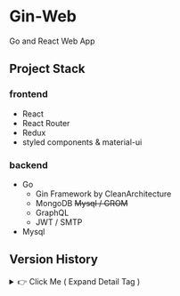 # Gin-Web
Go and React Web App

## Project Stack
### frontend
- React
- React Router
- Redux
- styled components & material-ui

### backend
- Go
    - Gin Framework by CleanArchitecture
    - MongoDB ~~Mysql / GROM~~
    - GraphQL
    - JWT / SMTP
- Mysql

## Version History
<details> .
    <summary> 👉 Click Me  ( Expand Detail Tag )</summary>

### Gin-Web (tag : v0.1.8)
- server : CORS Middleware 생성
- client : yarn add apollo-boost graphgql @react-apollo
    - Menu - server data load

### Gin-Web (tag : v0.1.7)
- server
    - AS-IS : Mysql / RESTful
    - TO-BE : MongoDB / GraphQL
- GraphQL
    - graphql : ggithub.com/graphql-go/graphql
    - graphql hadnler : gogithub.com/graphql-go/handler
    - ~~gqlgen : github.com/99designs/gqlgen~~
        - gqlgen 은 schema 만으로 generated 작업을 수행해주어 매우 편리하다.
        - 다만, 나의 목적에 부합하지 않았다. 정해진 규격이 있어서 오히려 커스텀하는데 비용이 소비된다.
    - cleanArchitecutre
        - repository - service - resolver  - schema - gql handler 구조
    - bson
        - bson.D / bson.M / bson.E / bson.A
    ```
    [or search]
    data, err := r.db.Find(context.TODO(), bson.M{"$or": []bson.M{{"title": title}, {"id": id}}})
    
    [like search]
    data, err := r.db.Find(context.TODO(), bson.M{"title": bson.M{"$regex": title}})

    [like search + 대소문자 구분 X]
    data, err := r.db.Find(context.TODO(), bson.M{"title": bson.M{"$regex": title, "$options": "i"}})

    ```

### Gin-Web (tag : v0.1.6)
- server : db connection 방식 변경
    - The connection is only done once

### Gin-Web (tag : v0.1.5)
- VanillaJS 코드를 React-Router-dom Hook 으로 대체
    - page - container - component 연결

### Gin-Web (tag : v0.1.4)
- SpeedDialog 추가

### Gin-Web (tag : v0.1.3)
- header subject 동작 개선
- useEffect(componentWillUnmount) 에서의 removeEventListener
- catching bug O_O

### Gin-Web (tag : v0.1.2)
- Hook 으로 대체
    - connect -> useSelector, useDispatch
    - store.subscribe -> useEffect
- Hook 최적화
    - useSelector
        - a) 독립 선언
        - b) shallowEqual
    - useEffect
        - 의존성배열없이 componentDidMount 처럼 동작 하기위한 변수(꽁수?) 추가

### Gin-Web (tag : v0.1.1)
- useEffect expression
```
    - componentDidMount
        useEffect(() => {
            do();
         }, []);

    - componentDidUpdate
         useEffect(() => {
            do();
         }, [state]);

    - componentWillUnmount 
        useEffect(() => {
            do();
            return () => {
                finish();
            }
         });
```

### Gin-Web (tag : v0.1.0)
- router 및 SideBar 추가 작업

### Gin-Web (tag : v0.0.9)
- redux 및 sidebar hidden/expand 작업

### Gin-Web (tag : v0.0.8)
- 블로그로 컨셉 변경
    - 뼈대 생성
    - styled component 기반에 약간의 material-ui 를 곁들인...

### Gin-Web (tag : v0.0.7.2)
- Using yarn instead of npm

    ![ex_screenshot](./server/docs/react_structure.PNG)

### Gin-Web (tag : v0.0.7.1)
- Refactoring : Folder Structure

### Gin-Web (tag : v0.0.7)
- kakao api Login 구현
    - kakao 토큰 발급확인 후, 자체 JWT 로그인 진행
- Logout 구현

### Gin-Web (tag : v0.0.6)
- 로그인 기능 구현 완료
    - signup 후 email 인증 (google uuid를 인증키값으로 사용)

### Gin-Web (tag : v0.0.5)
- JWT을 통한 로그인 적용
    - http only Cookie
    - *CSRF Defence 대책 필요*

### Gin-Web (tag : v0.0.4)
- CleanArchitecutre 적용
- DB 연동
    - gorm / mysql / read config env
    - *gorm 의 TableName 메서드가 필요이상으로 여러번 호출되는 문제를 보임*

### Gin-Web (tag : v0.0.3)
- CleanArchitecture 로 변경중
- ajax 로 동작하는 article 제거버튼 추가

### Gin-Web (tag : v0.0.2)
- request의 accept header 별로 처리해줄 redner 함수 추가
- middleware 디렉토리 생성 ( gin.Default() 에서 gin.New() 로 변경 )
    - Logging 추가
    - basic auth 추가
    - ~~req/res 디버깅을 위한 gindump 추가~~

### Gin-Web (tag : v0.0.1)
- 각 언론사의 뉴스기사를 스크랩하여, 원하는 키워드별로 정리해서 보여주는 website 계획
    - 하나의 키워드에 대하여 여러 언론사의 기사를 비교하여 볼수 있다.
- directorty  재구성
    - router / controller / service / model
    - main router 에서 각 router group을 init 하도록 구성
    
    ![ex_screenshot](./server/docs/dir_remake.png)

## initial commit
- directory structure 임시 생성

    ![ex_screenshot](./server/docs/directory.png)

</details>